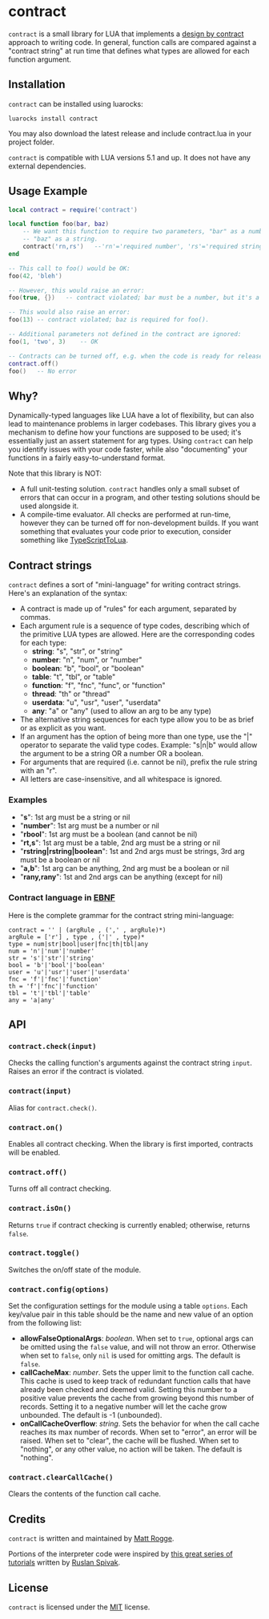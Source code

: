 # contract

`contract` is a small library for LUA that implements a [design by contract](https://en.wikipedia.org/wiki/Design_by_contract) approach to writing code. In general, function calls are compared against a "contract string" at run time that defines what types are allowed for each function argument.

## Installation

`contract` can be installed using luarocks:

```
luarocks install contract
```

You may also download the latest release and include contract.lua in your project folder.

`contract` is compatible with LUA versions 5.1 and up. It does not have any external dependencies.

## Usage Example

```lua
local contract = require('contract')

local function foo(bar, baz)
    -- We want this function to require two parameters, "bar" as a number, and 
    -- "baz" as a string.
    contract('rn,rs')   --'rn'='required number', 'rs'='required string'
end

-- This call to foo() would be OK:
foo(42, 'bleh')

-- However, this would raise an error:
foo(true, {})   -- contract violated; bar must be a number, but it's a boolean.

-- This would also raise an error:
foo(13) -- contract violated; baz is required for foo().

-- Additional parameters not defined in the contract are ignored:
foo(1, 'two', 3)    -- OK

-- Contracts can be turned off, e.g. when the code is ready for release:
contract.off()
foo()   -- No error

```

## Why?

Dynamically-typed languages like LUA have a lot of flexibility, but can also lead to maintenance problems in larger codebases. This library gives you a mechanism to define how your functions are supposed to be used; it's essentially just an assert statement for arg types. Using `contract` can help you identify issues with your code faster, while also "documenting" your functions in a fairly easy-to-understand format.

Note that this library is NOT:
- A full unit-testing solution. `contract` handles only a small subset of errors that can occur in a program, and other testing solutions should be used alongside it.
- A compile-time evaluator. All checks are performed at run-time, however they can be turned off for non-development builds. If you want something that evaluates your code prior to execution, consider something like [TypeScriptToLua](https://github.com/TypeScriptToLua/TypeScriptToLua).

## Contract strings

`contract` defines a sort of "mini-language" for writing contract strings. Here's an explanation of the syntax:

- A contract is made up of "rules" for each argument, separated by commas.
- Each argument rule is a sequence of type codes, describing which of the primitive LUA types are allowed. Here are the corresponding codes for each type:
  - **string**: "s", "str", or "string"
  - **number**: "n", "num", or "number"
  - **boolean**: "b", "bool", or "boolean"
  - **table**: "t", "tbl", or "table"
  - **function**: "f", "fnc", "func", or "function"
  - **thread**: "th" or "thread"
  - **userdata**: "u", "usr", "user", "userdata"
  - **any**: "a" or "any" (used to allow an arg to be any type)
- The alternative string sequences for each type allow you to be as brief or as explicit as you want.
- If an argument has the option of being more than one type, use the "|" operator to separate the valid type codes. Example: "s|n|b" would allow the argument to be a string OR a number OR a boolean.
- For arguments that are required (i.e. cannot be nil), prefix the rule string with an "r".
- All letters are case-insensitive, and all whitespace is ignored.

### Examples

- "**s**": 1st arg must be a string or nil
- "**number**": 1st arg must be a number or nil
- "**rbool**": 1st arg must be a boolean (and cannot be nil)
- "**rt,s**": 1st arg must be a table, 2nd arg must be a string or nil
- "**rstring|rstring|boolean**": 1st and 2nd args must be strings, 3rd arg must be a boolean or nil
- "**a,b**": 1st arg can be anything, 2nd arg must be a boolean or nil
- "**rany,rany**": 1st and 2nd args can be anything (except for nil)

### Contract language in [EBNF](https://en.wikipedia.org/wiki/Extended_Backus%E2%80%93Naur_form)

Here is the complete grammar for the contract string mini-language:

```ebnf
contract = '' | (argRule , (',' , argRule)*)
argRule = ['r'] , type , ('|' , type)*
type = num|str|bool|user|fnc|th|tbl|any
num = 'n'|'num'|'number'
str = 's'|'str'|'string'
bool = 'b'|'bool'|'boolean'
user = 'u'|'usr'|'user'|'userdata'
fnc = 'f'|'fnc'|'function'
th = 'f'|'fnc'|'function'
tbl = 't'|'tbl'|'table'
any = 'a|any'
```

## API

### `contract.check(input)`

Checks the calling function's arguments against the contract string `input`. Raises an error if the contract is violated.

### `contract(input)`

Alias for `contract.check()`.

### `contract.on()`

Enables all contract checking. When the library is first imported, contracts will be enabled.

### `contract.off()`

Turns off all contract checking.

### `contract.isOn()`

Returns `true` if contract checking is currently enabled; otherwise, returns `false`.

### `contract.toggle()`

Switches the on/off state of the module.

### `contract.config(options)`

Set the configuration settings for the module using a table `options`. Each key/value pair in this table should be the name and new value of an option from the following list:
- **allowFalseOptionalArgs**: *boolean*. When set to `true`, optional args can be omitted using the `false` value, and will not throw an error. Otherwise when set to `false`, only `nil` is used for omitting args. The default is `false`.
- **callCacheMax**: *number*. Sets the upper limit to the function call cache. This cache is used to keep track of redundant function calls that have already been checked and deemed valid. Setting this number to a positive value prevents the cache from growing beyond this number of records. Setting it to a negative number will let the cache grow unbounded. The default is -1 (unbounded).
- **onCallCacheOverflow**: *string*. Sets the behavior for when the call cache reaches its max number of records. When set to "error", an error will be raised. When set to "clear", the cache will be flushed. When set to "nothing", or any other value, no action will be taken. The default is "nothing".

### `contract.clearCallCache()`

Clears the contents of the function call cache.

## Credits
`contract` is written and maintained by [Matt Rogge](https://gitlab.com/mrogge_).

Portions of the interpreter code were inspired by [this great series of tutorials](https://ruslanspivak.com/lsbasi-part1/) written by [Ruslan Spivak](https://ruslanspivak.com/pages/about/).

## License

`contract` is licensed under the [MIT](https://choosealicense.com/licenses/mit/) license.
